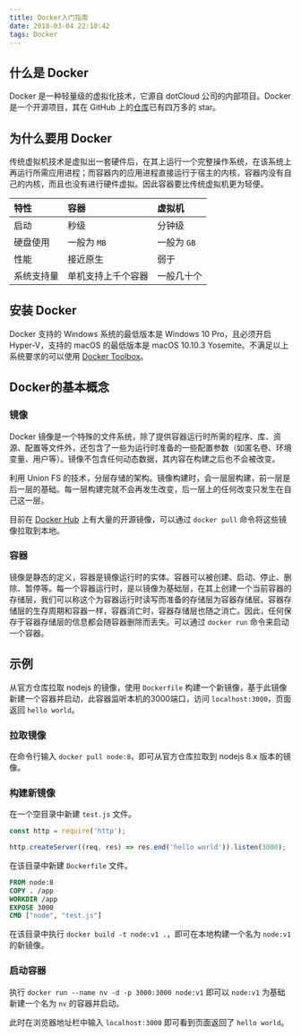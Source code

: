 ```yaml
---
title: Docker入门指南
date: 2018-03-04 22:10:42
tags: Docker
---
```

## 什么是 Docker

Docker 是一种轻量级的虚拟化技术，它源自 dotCloud 公司的内部项目。Docker 是一个开源项目，其在 GitHub 上的[仓库](https://github.com/moby/moby)已有四万多的 star。

## 为什么要用 Docker

传统虚拟机技术是虚拟出一套硬件后，在其上运行一个完整操作系统，在该系统上再运行所需应用进程；而容器内的应用进程直接运行于宿主的内核，容器内没有自己的内核，而且也没有进行硬件虚拟。因此容器要比传统虚拟机更为轻便。

|   特性     |   容器    |   虚拟机   |
| :--------   | :--------  | :---------- |
| 启动       | 秒级      | 分钟级     |
| 硬盘使用   | 一般为 `MB` | 一般为 `GB`  |
| 性能       | 接近原生  | 弱于       |
| 系统支持量 | 单机支持上千个容器 | 一般几十个 |

## 安装 Docker

Docker 支持的 Windows 系统的最低版本是 Windows 10 Pro，且必须开启 Hyper-V，支持的 macOS 的最低版本是 macOS 10.10.3 Yosemite。不满足以上系统要求的可以使用 [Docker Toolbox](https://docs.docker.com/toolbox/toolbox_install_windows/)。

## Docker的基本概念

### 镜像

Docker 镜像是一个特殊的文件系统，除了提供容器运行时所需的程序、库、资源、配置等文件外，还包含了一些为运行时准备的一些配置参数（如匿名卷、环境变量、用户等）。镜像不包含任何动态数据，其内容在构建之后也不会被改变。

利用 Union FS 的技术，分层存储的架构。镜像构建时，会一层层构建，前一层是后一层的基础。每一层构建完就不会再发生改变，后一层上的任何改变只发生在自己这一层。

目前在 [Docker Hub](https://hub.docker.com/) 上有大量的开源镜像，可以通过 `docker pull` 命令将这些镜像拉取到本地。

### 容器

镜像是静态的定义，容器是镜像运行时的实体。容器可以被创建、启动、停止、删除、暂停等。每一个容器运行时，是以镜像为基础层，在其上创建一个当前容器的存储层，我们可以称这个为容器运行时读写而准备的存储层为容器存储层。容器存储层的生存周期和容器一样，容器消亡时，容器存储层也随之消亡。因此，任何保存于容器存储层的信息都会随容器删除而丢失。可以通过 `docker run` 命令来启动一个容器。

## 示例

从官方仓库拉取 nodejs 的镜像，使用 `Dockerfile` 构建一个新镜像，基于此镜像新建一个容器并启动，此容器监听本机的3000端口，访问 `localhost:3000`，页面返回 `hello world`。

### 拉取镜像

在命令行输入 `docker pull node:8`，即可从官方仓库拉取到 nodejs 8.x 版本的镜像。

### 构建新镜像

在一个空目录中新建 `test.js` 文件。

```javascript
const http = require('http');

http.createServer((req, res) => res.end('hello world')).listen(3000);
```

在该目录中新建 `Dockerfile` 文件。

```dockerfile
FROM node:8
COPY . /app
WORKDIR /app
EXPOSE 3000
CMD ["node", "test.js"]
```

在该目录中执行 `docker build -t node:v1 .`，即可在本地构建一个名为 `node:v1` 的新镜像。

### 启动容器

执行 `docker run --name nv -d -p 3000:3000 node:v1` 即可以 `node:v1` 为基础新建一个名为 `nv` 的容器并启动。

此时在浏览器地址栏中输入 `localhost:3000` 即可看到页面返回了 `hello world`。